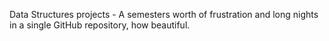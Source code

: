 Data Structures projects - A semesters worth of frustration and long nights in a single GitHub repository, how beautiful.
